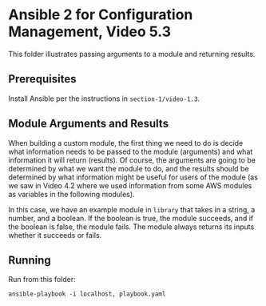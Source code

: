 # Ansible 2 for Configuration Management, Video 5.3

This folder illustrates passing arguments to a module and returning results.

## Prerequisites

Install Ansible per the instructions in `section-1/video-1.3`.

## Module Arguments and Results

When building a custom module, the first thing we need to do is decide what
information needs to be passed to the module (arguments) and what information
it will return (results). Of course, the arguments are going to be determined
by what we want the module to do, and the results should be determined by
what information might be useful for users of the module (as we saw in Video
4.2 where we used information from some AWS modules as variables in the
following modules).

In this case, we have an example module in `library` that takes in a string,
a number, and a boolean. If the boolean is true, the module succeeds, and if
the boolean is false, the module fails. The module always returns its inputs
whether it succeeds or fails.

## Running

Run from this folder:

```
ansible-playbook -i localhost, playbook.yaml
```
